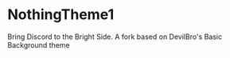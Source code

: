 # NothingTheme1
Bring Discord to the Bright Side. A fork based on DevilBro's Basic Background theme
